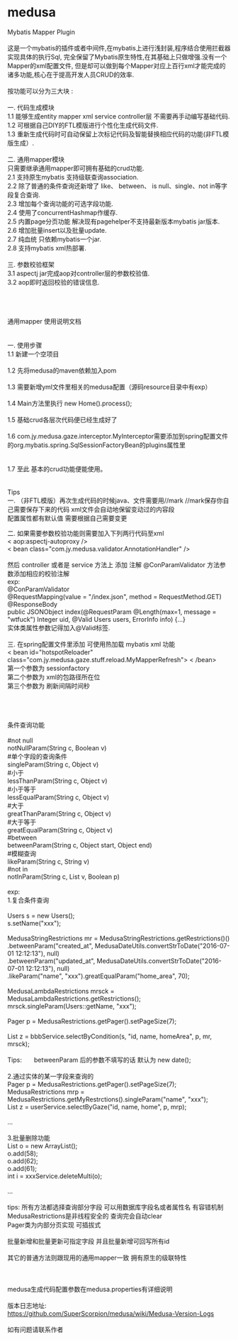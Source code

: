 # medusa
Mybatis Mapper Plugin
<br/>
<br/>
这是一个mybatis的插件或者中间件,在mybatis上进行浅封装,程序结合使用拦截器实现具体的执行Sql,
完全保留了Mybatis原生特性,在其基础上只做增强.没有一个Mapper的xml配置文件,
但是却可以做到每个Mapper对应上百行xml才能完成的诸多功能,核心在于提高开发人员CRUD的效率.<br/>
<br/>
按功能可以分为三大块 :<br/><br/>
一. 代码生成模块<br/>
1.1 能够生成entity mapper xml service controller层 不需要再手动编写基础代码.<br/>
1.2 可根据自己DIY的FTL模版进行个性化生成代码文件.<br/>
1.3 重新生成代码时可自动保留上次标记代码及智能替换相应代码的功能(非FTL模版生成）.<br/>
<br/>
二. 通用mapper模块<br/>
只需要继承通用mapper即可拥有基础的crud功能.<br/>
2.1 支持原生mybatis 支持级联查询association.<br/>
2.2 除了普通的条件查询还新增了 like、 between、 is null、single、not in等字段复合查询.<br/>
2.3 增加每个查询功能的可选字段功能.<br/>
2.4 使用了concurrentHashmap作缓存.<br/>
2.5 内置page分页功能 解决现有pagehelper不支持最新版本mybatis jar版本.<br/>
2.6 增加批量insert以及批量update.<br/>
2.7 纯血统 只依赖mybatis一个jar.<br/>
2.8 支持mybatis xml热部署.<br/>
<br/>
三. 参数校验框架<br/>
3.1 aspectj jar完成aop对controller层的参数校验值.<br/>
3.2 aop即时返回校验的错误信息.<br/>
<br/>
<br/>
<br/>
<br/>
通用mapper 使用说明文档<br/>
<br/>
<br/>
一. 使用步骤<br/>
1.1 新建一个空项目<br/>
<br/>
1.2 先将medusa的maven依赖加入pom<br/>
<br/>
1.3 需要新增yml文件里相关的medusa配置（源码resource目录中有exp）<br/>
<br/>
1.4 Main方法里执行 new Home().process();<br/>
<br/>
1.5 基础crud各层次代码便已经生成好了<br/>
<br/>
1.6 com.jy.medusa.gaze.interceptor.MyInterceptor需要添加到spring配置文件的org.mybatis.spring.SqlSessionFactoryBean的plugins属性里<br/>
<br/>
<br/>
1.7 至此 基本的crud功能便能使用。<br/>
<br/>
<br/>
Tips<br/>
一. （非FTL模版）再次生成代码的时候java、文件需要用//mark //mark保存你自己需要保存下来的代码 xml文件会自动地保留变动过的内容段<br/>
配置属性都有默认值 需要根据自己需要变更<br/>

二. 如果需要参数校验功能则需要加入下列两行代码至xml<br/>
< aop:aspectj-autoproxy /><br/>
< bean class="com.jy.medusa.validator.AnnotationHandler" /><br/>
<br/>
然后 controller 或者是 service 方法上 添加 注解 @ConParamValidator 方法参数添加相应的校验注解<br/>
exp:<br/>
@ConParamValidator<br/>
@RequestMapping(value = "/index.json", method = RequestMethod.GET)<br/>
@ResponseBody<br/>
public JSONObject index(@RequestParam @Length(max=1, message = "wtfuck") Integer uid, @Valid Users users, ErrorInfo info) {...}<br/>
实体类属性参数记得加入@Valid标签.<br/>
<br/>
三. 在spring配置文件里添加 可使用热加载 mybatis xml 功能<br/>
< bean id="hotspotReloader" class="com.jy.medusa.gaze.stuff.reload.MyMapperRefresh">
   <constructor-arg index="0" ref="sqlSessionFactory"/>
   <constructor-arg index="1" value="com.xxx.xxxx.persistence.xml"/>
   <constructor-arg index="2" value="3600"/>
< /bean><br/>
第一个参数为 sessionfactory<br/>
第二个参数为 xml的包路径所在位<br/>
第三个参数为 刷新间隔时间秒<br/>
<br/>
<br/>
<br/>
<br/>
条件查询功能<br/>
<br/>
#not null<br/>
notNullParam(String c, Boolean v)<br/>
#单个字段的查询条件<br/>
singleParam(String c, Object v)<br/>
#小于<br/>
lessThanParam(String c, Object v)<br/>
#小于等于<br/>
lessEqualParam(String c, Object v)<br/>
#大于<br/>
greatThanParam(String c, Object v)<br/>
#大于等于<br/>
greatEqualParam(String c, Object v)<br/>
#between<br/>
betweenParam(String c, Object start, Object end)<br/>
#模糊查询<br/>
likeParam(String c, String v)<br/>
#not in<br/>
notInParam(String c, List v, Boolean p)<br/>
<br/>
exp:<br/>
1.复合条件查询<br/>
<br/>
Users s = new Users();<br/>
s.setName("xxx");<br/>
<br/>
MedusaStringRestrictions mr = MedusaStringRestrictions.getRestrictions()()<br/>
      .betweenParam("created_at", MedusaDateUtils.convertStrToDate("2016-07-01 12:12:13"), null)<br/>
      .betweenParam("updated_at", MedusaDateUtils.convertStrToDate("2016-07-01 12:12:13"), null)<br/>
      .likeParam("name", "xxx").greatEqualParam("home_area", 70);<br/>
      <br/>
MedusaLambdaRestrictions<Users> mrsck = MedusaLambdaRestrictions.getRestrictions();<br/>
mrsck.singleParam(Users::getName, "xxx");
      <br/>        
Pager<Users> p = MedusaRestrictions.getPager().setPageSize(7);<br/>
<br/>
List<Users> z = bbbService.selectByCondition(s, "id, name, homeArea", p, mr, mrsck);<br/>
<br/>
Tips:       betweenParam 后的参数不填写的话 默认为 new date();<br/>
<br/>
2.通过实体的某一字段来查询的<br/>
Pager<Users> p = MedusaRestrictions.getPager().setPageSize(7);<br/>
MedusaRestrictions mrp = MedusaRestrictions.getMyRestrctions().singleParam("name", "xxx");<br/>
List<Users> z = userService.selectByGaze("id, name, home", p, mrp);<br/>
<br/>
...<br/>
<br/>
3.批量删除功能<br/>
List o = new ArrayList();<br/>
o.add(58);<br/>
o.add(62);<br/>
o.add(61);<br/>
int i = xxxService.deleteMulti(o);<br/>
<br/>
...<br/>
<br/>
tips: 所有方法都选择查询部分字段 可以用数据库字段名或者属性名 有容错机制<br/>
MedusaRestrictions是非线程安全的 查询完会自动clear<br/>
Pager类为内部分页实现 可插拔式<br/>
<br/>
批量新增和批量更新可指定字段 并且批量新增可回写所有id<br/>
<br/>
其它的普通方法则跟现用的通用mapper一致 拥有原生的级联特性<br/>
<br/>
<br/>
<br/>
medusa生成代码配置参数在medusa.properties有详细说明<br/>
<br>
版本日志地址:<br>
https://github.com/SuperScorpion/medusa/wiki/Medusa-Version-Logs
<br>
<br>
如有问题请联系作者